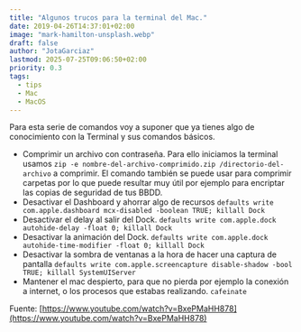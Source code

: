```yaml
---
title: "Algunos trucos para la terminal del Mac."
date: 2019-04-26T14:37:01+02:00
image: "mark-hamilton-unsplash.webp"
draft: false
author: "JotaGarciaz"
lastmod: 2025-07-25T09:06:50+02:00
priority: 0.3
tags:
  - tips
  - Mac
  - MacOS
---
```


Para esta serie de comandos voy a suponer que ya tienes algo de conocimiento con la Terminal y sus comandos básicos.

- Comprimir un archivo con contraseña. Para ello iniciamos la terminal usamos `zip -e nombre-del-archivo-comprimido.zip /directorio-del-archivo` a comprimir. El comando también se puede usar para comprimir carpetas por lo que puede resultar muy útil por ejemplo para encriptar las copias de seguridad de tus BBDD.
- Desactivar el Dashboard y ahorrar algo de recursos `defaults write com.apple.dashboard mcx-disabled -boolean TRUE; killall Dock`
- Desactivar el delay al salir del Dock. `defaults write com.apple.dock autohide-delay -float 0; killall Dock`
- Desactivar la animación del Dock. `defaults write com.apple.dock autohide-time-modifier -float 0; killall Dock`
- Desactivar la sombra de ventanas a la hora de hacer una captura de pantalla `defaults write com.apple.screencapture disable-shadow -bool TRUE; killall SystemUIServer`
- Mantener el mac despierto, para que no pierda por ejemplo la conexión a internet, o los procesos que estabas realizando. `cafeinate`

Fuente: [https://www.youtube.com/watch?v=BxePMaHH878](https://www.youtube.com/watch?v=BxePMaHH878)
